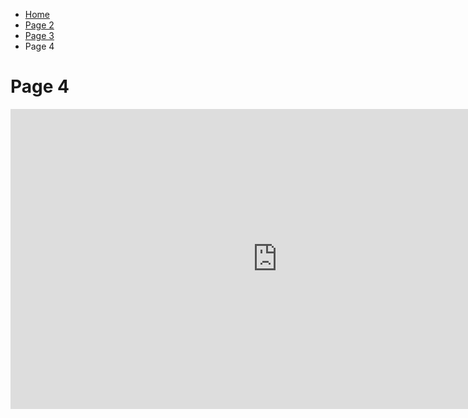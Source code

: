 
<ul class="breadcrumb">
  <li><a href="index.html">Home</a></li>
  <li><a href="page2.html">Page 2</a></li>
  <li><a href="page3.html">Page 3</a></li>
  <li>Page 4</li>
</ul>




<body>
<h1> Page 4 </h1>
  
  
  
  <iframe width="854" height="480" src="https://www.youtube.com/embed/9uG4kYZyEHc" frameborder="0" gesture="media" allowfullscreen></iframe>
